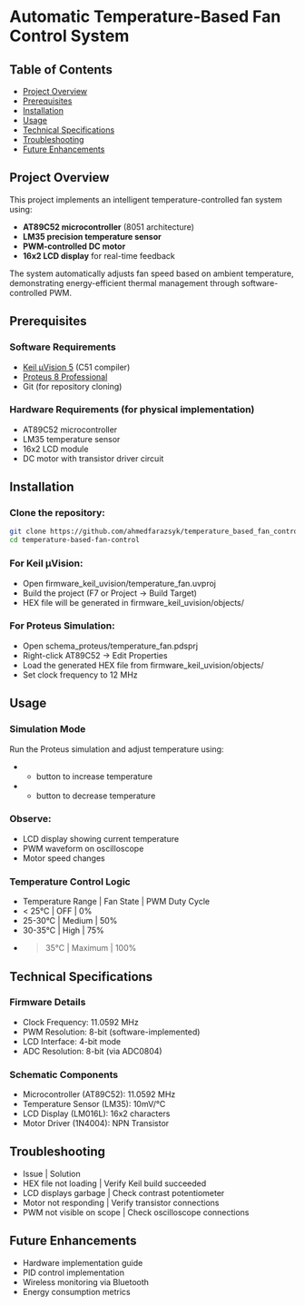 # Automatic Temperature-Based Fan Control System

## Table of Contents
- [Project Overview](#project-overview)
- [Prerequisites](#prerequisites)
- [Installation](#installation)
- [Usage](#usage)
- [Technical Specifications](#technical-specifications)
- [Troubleshooting](#troubleshooting)
- [Future Enhancements](#future-enhancements)

## Project Overview
This project implements an intelligent temperature-controlled fan system using:
- **AT89C52 microcontroller** (8051 architecture)
- **LM35 precision temperature sensor**
- **PWM-controlled DC motor**
- **16x2 LCD display** for real-time feedback

The system automatically adjusts fan speed based on ambient temperature, demonstrating energy-efficient thermal management through software-controlled PWM.

## Prerequisites
### Software Requirements
- [Keil µVision 5](https://www.keil.com/download/product/) (C51 compiler)
- [Proteus 8 Professional](https://www.labcenter.com/downloads/)
- Git (for repository cloning)

### Hardware Requirements (for physical implementation)
- AT89C52 microcontroller
- LM35 temperature sensor
- 16x2 LCD module
- DC motor with transistor driver circuit

## Installation
### Clone the repository:
   ```bash
   git clone https://github.com/ahmedfarazsyk/temperature_based_fan_control.git
   cd temperature-based-fan-control
```

### For Keil µVision:
- Open firmware_keil_uvision/temperature_fan.uvproj
- Build the project (F7 or Project → Build Target)
- HEX file will be generated in firmware_keil_uvision/objects/

### For Proteus Simulation:
- Open schema_proteus/temperature_fan.pdsprj
- Right-click AT89C52 → Edit Properties
- Load the generated HEX file from firmware_keil_uvision/objects/
- Set clock frequency to 12 MHz

## Usage
### Simulation Mode
Run the Proteus simulation and adjust temperature using:
- + button to increase temperature
- - button to decrease temperature

### Observe:
- LCD display showing current temperature
- PWM waveform on oscilloscope
- Motor speed changes

### Temperature Control Logic
- Temperature Range |	Fan State |	PWM Duty Cycle
- < 25°C            |	OFF       |	0%
- 25-30°C           |	Medium	  | 50%
- 30-35°C           |	High	    | 75%
- > 35°C	          | Maximum   |	100%


## Technical Specifications
### Firmware Details
- Clock Frequency: 11.0592 MHz
- PWM Resolution: 8-bit (software-implemented)
- LCD Interface: 4-bit mode
- ADC Resolution: 8-bit (via ADC0804)

### Schematic Components
- Microcontroller	(AT89C52):	11.0592 MHz
- Temperature Sensor (LM35):	10mV/°C
- LCD Display	(LM016L):	16x2 characters
- Motor Driver (1N4004):	NPN Transistor


## Troubleshooting
- Issue                    |	Solution
- HEX file not loading     |	Verify Keil build succeeded
- LCD displays garbage     |	Check contrast potentiometer
- Motor not responding     |	Verify transistor connections
- PWM not visible on scope |	Check oscilloscope connections

## Future Enhancements
- Hardware implementation guide
- PID control implementation
- Wireless monitoring via Bluetooth
- Energy consumption metrics
